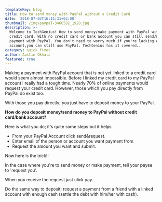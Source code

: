```yaml
---
templateKey: blog
title: How to send money with PayPal without a Credit Card
date: '2018-07-03T16:15:31+03:00'
thumbnail: /img/paypal-3460582_1920.jpg
description: >-
  Welcome to TechGenius! How to send money/make payment with PayPal without a
  credit card. With no credit card or bank account you can still send/make
  payment with PayPal. You don't need to worry much if you're lacking a bank
  account,you can still use PayPal. TechGenius has it covered..
category: quick fixes
author: Austin Okhala
featured: true
---
```

Making a payment with PayPal account that is not yet linked to a credit card would seem almost impossible. Before I linked my credit card to my PayPal account I really had a tough time. Nearly 70% of online payments would request your credit card. However, those which you pay directly from PayPal do exist too.

With those you pay directly; you just have to deposit money to your PayPal.

**How do you deposit money/send money to PayPal without credit card/bank account?**

Here is what you do; it's quite some steps but it helps

* From your PayPal Account click send&request.
* Enter email of the person or account you want payment from.
* Request the amount you want and submit.

Now here is the trick!!

In the case where you're to send money or make payment, tell your payee to 'request you'. 

When you receive the request just click pay.

Do the same way to deposit; request a payment from a friend with a linked account with enough cash (settle the debt with him/her with cash).
